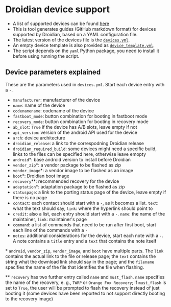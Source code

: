 # Droidian device support

- A list of supported devices can be found [here](https://github.com/thomashastings/droidian-devices/blob/main/DEVICE_LIST.md)
- This is tool generates guides (GitHub markdown format) for devices supported by Droidian, based on a YAML configuration file.
- The latest version of the devices file is the [`devices.yml`](https://github.com/thomashastings/droidian-devices/blob/main/devices.yml).
- An empty device template is also provided as [`device_template.yml`](https://github.com/thomashastings/droidian-devices/blob/main/device_template.yml).
- The script depends on the `yaml` Python package, you need to install it before using running the script.

## Device parameters explained
These are the parameters used in `devices.yml`. Start each device entry with a `-`.
- `manufacturer`: manufacturer of the device
- `name`: name of the device 
- `codenamename`: codename of the device
- `fastboot_mode`: button combination for booting in fastboot mode
- `recovery_mode`: button combination for booting in recovery mode
- `ab_slot`: `True` if the device has A/B slots, leave empty if not
- `api_version`: version of the android API used for the device
- `arch`: device architecture
- `droidian_release`: a link to the correspodning Droidian release
- `droidian_required_build`: some devices might need a specific build, links to the files can be specified here, otherwise leave emopty
- `android`\*: base android version to install before Droidian
- `vendor_zip`\*: a vendor package to be flashed as zip
- `vendor_image`\*: a vendor image to be flashed as an image
- `boot`\*: Droidian boot image
- `recovery`\*\*: recommended recovery for the device
- `adaptation`\*: adaptation package to be flashed as zip
- `statuspage`: a link to the porting status page of the device, leave empty if there is no page
- `contact`: each contact should start with a `-`, as it becomes a list. `text`: what the text should say, `link`: where the hyperlink should point to
- `credit`: also a list, each entry should start with a `-`. `name`: the name of the maintainer, `link`: maintainer's page
- `command`: a list of commands that need to be run after first boot, start each line of the commands with a `-`
- `notes`: additional considerations for the device, start each note with a `-`. A note contains a `title` entry and a `text` that contains the note itself

\* `android`, `vendor_zip`, `vendor_image`, and `boot` have multiple parts. The `link` contains the actual link to the file or release page; the `text` contains the string what the download link should say in the page; and the `filename` specifies the name of the file that identifies the file when flashing.

\*\* `recovery` has two further entry called `name` and `must_flash`. `name` specifies the name of the recovery, e. g., `TWRP` or `Orange Fox Recovery`; if `must_flash` is set to `True`, the user will be prompted to flash the recovery instead of just booting it (some devices have been reported to not support directly booting to the recovery image)
